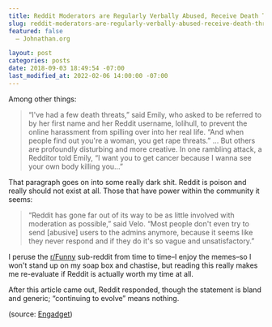 ```yaml
---
title: Reddit Moderators are Regularly Verbally Abused, Receive Death Threats
slug: reddit-moderators-are-regularly-verbally-abused-receive-death-threats
featured: false
  – Johnathan.org

layout: post
categories: posts
date: 2018-09-03 18:49:54 -07:00
last_modified_at: 2022-02-06 14:00:00 -07:00
---
```


Among other things:

>  “I've had a few death threats,” said Emily, who asked to be referred to by her first name and her Reddit username, lolihull, to prevent the online harassment from spilling over into her real life. “And when people find out you're a woman, you get rape threats.”
> …
> But others are profoundly disturbing and more creative. In one rambling attack, a Redditor told Emily, “I want you to get cancer because I wanna see your own body killing you…”

That paragraph goes on into some really dark shit. Reddit is poison and really should not exist at all. Those that have power within the community it seems:

> “Reddit has gone far out of its way to be as little involved with moderation as possible,” said Velo. “Most people don't even try to send [abusive] users to the admins anymore, because it seems like they never respond and if they do it's so vague and unsatisfactory.”

I peruse the [r/Funny](https://reddit.com/r/funny) sub-reddit from time to time–I enjoy the memes–so I won't stand up on my soap box and chastise, but reading this really makes me re-evaluate if Reddit is actually worth my time at all.

After this article came out, Reddit responded, though the statement is bland and generic; “continuing to evolve” means nothing.

(source: [Engadget](https://www.engadget.com/2018/08/31/reddit-moderators-speak-out/))

